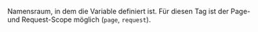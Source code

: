 Namensraum, in dem die Variable definiert ist. Für diesen Tag ist der Page- und Request-Scope möglich (`page`, `request`).